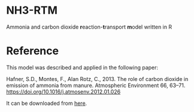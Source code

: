 # NH3-RTM
Ammonia and carbon dioxide **r**eaction-**t**ransport **m**odel written in R

# Reference
This model was described and applied in the following paper:

Hafner, S.D., Montes, F., Alan Rotz, C., 2013. The role of carbon dioxide in emission of ammonia from manure. Atmospheric Environment 66, 63–71. <https://doi.org/10.1016/j.atmosenv.2012.01.026>

It can be downloaded from [here](https://drive.google.com/file/d/1Qg6L2a9ATDI4ikfN7vREoBD_igLRIu13/view?usp=sharing).

